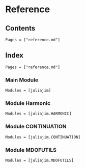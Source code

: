 # Reference

## Contents

```@contents
Pages = ["reference.md"]
```

## Index

```@index
Pages = ["reference.md"]
```

### Main Module

```@autodocs
Modules = [juliajim]
```

### Module Harmonic

```@autodocs
Modules = [juliajim.HARMONIC]
```

### Module CONTINUATION

```@autodocs
Modules = [juliajim.CONTINUATION]
```

### Module MDOFUTILS

```@autodocs
Modules = [juliajim.MDOFUTILS]
```
